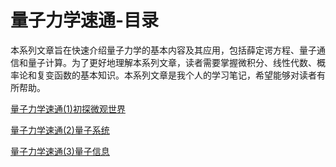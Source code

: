# 量子力学速通-目录

本系列文章旨在快速介绍量子力学的基本内容及其应用，包括薛定谔方程、量子通信和量子计算。为了更好地理解本系列文章，读者需要掌握微积分、线性代数、概率论和复变函数的基本知识。本系列文章是我个人的学习笔记，希望能够对读者有所帮助。

[量子力学速通(1)初探微观世界](https://zhuanlan.zhihu.com/p/608306983)

[量子力学速通(2)量子系统](https://zhuanlan.zhihu.com/p/609219797)

[量子力学速通(3)量子信息](https://zhuanlan.zhihu.com/p/609219886)